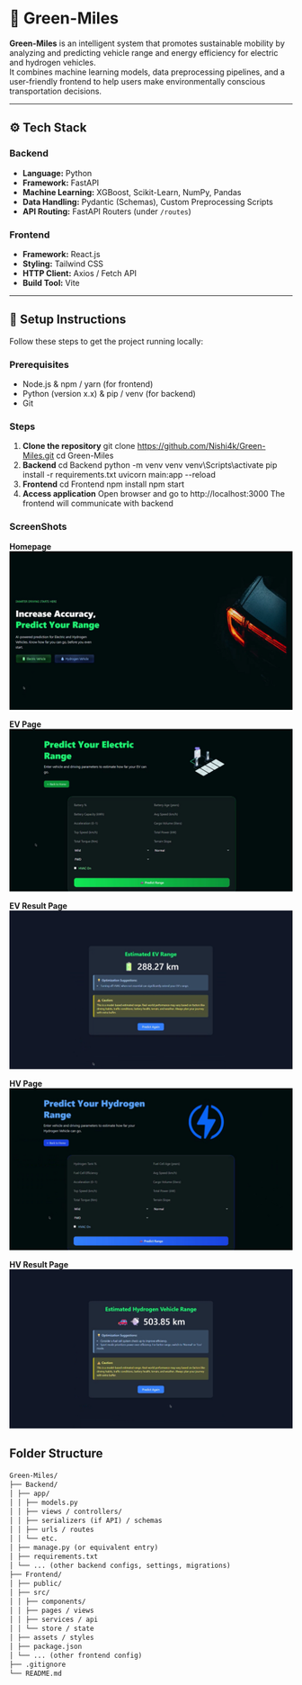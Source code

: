 # 🌱 Green-Miles

**Green-Miles** is an intelligent system that promotes sustainable mobility by analyzing and predicting vehicle range and energy efficiency for electric and hydrogen vehicles.  
It combines machine learning models, data preprocessing pipelines, and a user-friendly frontend to help users make environmentally conscious transportation decisions.

---

## ⚙️ Tech Stack

### **Backend**

- **Language:** Python
- **Framework:** FastAPI
- **Machine Learning:** XGBoost, Scikit-Learn, NumPy, Pandas
- **Data Handling:** Pydantic (Schemas), Custom Preprocessing Scripts
- **API Routing:** FastAPI Routers (under `/routes`)

### **Frontend**

- **Framework:** React.js
- **Styling:** Tailwind CSS
- **HTTP Client:** Axios / Fetch API
- **Build Tool:** Vite

---




## 🚀 Setup Instructions

Follow these steps to get the project running locally:

### Prerequisites

- Node.js & npm / yarn (for frontend)
- Python (version x.x) & pip / venv (for backend)
- Git

### Steps

1. **Clone the repository**
   git clone https://github.com/Nishi4k/Green-Miles.git
   cd Green-Miles
2. **Backend**
    cd Backend
    python -m venv venv
    venv\Scripts\activate
    pip install -r requirements.txt
    uvicorn main:app --reload
3. **Frontend**
    cd Frontend
    npm install
    npm start
4. **Access application**
    Open browser and go to http://localhost:3000
    The frontend will communicate with backend


### ScreenShots

**Homepage**
![Homepage](assets/home.png)

**EV Page**
![EV Page](assets/ev.png)

**EV Result Page**
![EV Result Page](assets/evresult.png)

**HV Page**
![HV Page](assets/hv.png)

**HV Result Page**
![HV Result Page](assets/hvresult.png)





## Folder Structure

```
Green-Miles/
├── Backend/
│ ├── app/
│ │ ├── models.py
│ │ ├── views / controllers/
│ │ ├── serializers (if API) / schemas
│ │ ├── urls / routes
│ │ └── etc.
│ ├── manage.py (or equivalent entry)
│ ├── requirements.txt
│ └── ... (other backend configs, settings, migrations)
├── Frontend/
│ ├── public/
│ ├── src/
│ │ ├── components/
│ │ ├── pages / views
│ │ ├── services / api
│ │ └── store / state
│ ├── assets / styles
│ ├── package.json
│ └── ... (other frontend config)
├── .gitignore
└── README.md
```
